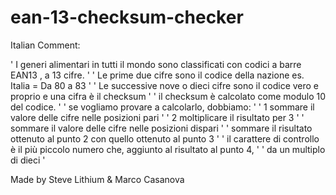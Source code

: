 # ean-13-checksum-checker

Italian Comment:

' I generi alimentari in tutti il mondo sono classificati con codici a barre EAN13 , a 13 cifre. '
' Le prime due cifre sono il codice della nazione es. Italia = Da 80 a 83 '
' Le successive nove o dieci cifre sono il codice vero e proprio e una cifra è il checksum '
' il checksum è calcolato come modulo 10 del codice. '
' se vogliamo provare a calcolarlo, dobbiamo: '
' 1 sommare il valore delle cifre nelle posizioni pari '
' 2 moltiplicare il risultato per 3 '
' sommare il valore delle cifre nelle posizioni dispari '
' sommare il risultato ottenuto al punto 2 con quello ottenuto al punto 3 '
' il carattere di controllo è il più piccolo numero che, aggiunto al risultato al punto 4, '
' da un multiplo di dieci '

Made by Steve Lithium & Marco Casanova
